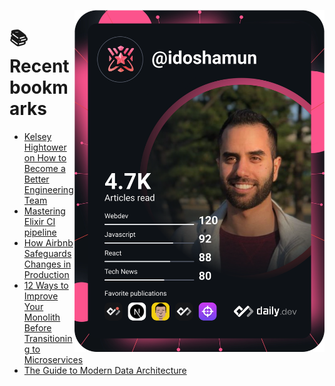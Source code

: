 <a href="https://app.daily.dev/idoshamun"><img src="https://raw.githubusercontent.com/idoshamun/idoshamun/devcard/devcard.svg" align='right' width="400" alt="Ido Shamun's Dev Card"/></a>

# 📚 Recent bookmarks
<!-- BOOKMARKS:START -->
- [Kelsey Hightower on How to Become a Better Engineering Team](https://app.daily.dev/posts/wKxFZNyTH?utm_source=rss&utm_medium=bookmarks&utm_campaign=28849d86070e4c099c877ab6837c61f0)
- [Mastering Elixir CI pipeline](https://app.daily.dev/posts/HFy5nC8gJ?utm_source=rss&utm_medium=bookmarks&utm_campaign=28849d86070e4c099c877ab6837c61f0)
- [How Airbnb Safeguards Changes in Production](https://app.daily.dev/posts/Gn2G8Id3-?utm_source=rss&utm_medium=bookmarks&utm_campaign=28849d86070e4c099c877ab6837c61f0)
- [12 Ways to Improve Your Monolith Before Transitioning to Microservices](https://app.daily.dev/posts/teMVmVGpr?utm_source=rss&utm_medium=bookmarks&utm_campaign=28849d86070e4c099c877ab6837c61f0)
- [The Guide to Modern Data Architecture](https://app.daily.dev/posts/7P2kCHuNg?utm_source=rss&utm_medium=bookmarks&utm_campaign=28849d86070e4c099c877ab6837c61f0)
<!-- BOOKMARKS:END -->

